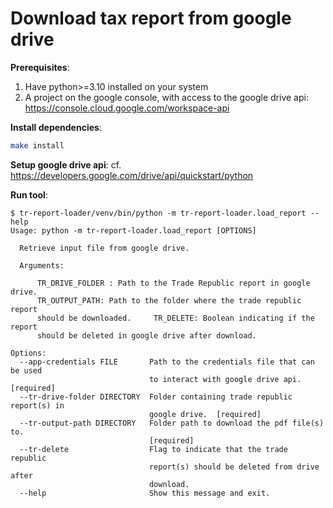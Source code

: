 # Download tax report from google drive

**Prerequisites**:
1. Have python>=3.10 installed on your system
2. A project on the google console, with access to the google drive api: https://console.cloud.google.com/workspace-api

**Install dependencies**:  
```bash
make install
```

**Setup google drive api**:
cf. https://developers.google.com/drive/api/quickstart/python


**Run tool**:  
```console
$ tr-report-loader/venv/bin/python -m tr-report-loader.load_report --help
Usage: python -m tr-report-loader.load_report [OPTIONS]

  Retrieve input file from google drive.

  Arguments:

      TR_DRIVE_FOLDER : Path to the Trade Republic report in google drive.
      TR_OUTPUT_PATH: Path to the folder where the trade republic report
      should be downloaded.     TR_DELETE: Boolean indicating if the report
      should be deleted in google drive after download.

Options:
  --app-credentials FILE       Path to the credentials file that can be used
                               to interact with google drive api.  [required]
  --tr-drive-folder DIRECTORY  Folder containing trade republic report(s) in
                               google drive.  [required]
  --tr-output-path DIRECTORY   Folder path to download the pdf file(s) to.
                               [required]
  --tr-delete                  Flag to indicate that the trade republic
                               report(s) should be deleted from drive after
                               download.
  --help                       Show this message and exit.
```
